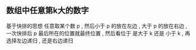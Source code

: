 ## 数组中任意第k大的数字
  基于快排的思想
  任意取某个数 p , 然后小于 p 的放在左边 , 大于 p 的放在右边 , 一次快排后 p 最后所在的位置就最终位置 , 然后看位于 是大于 k 还是 小于 k , 再选择左边递归 , 还是右边递归